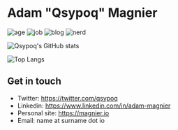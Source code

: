 # Adam "Qsypoq" Magnier
![age](https://img.shields.io/badge/Age-30yo-informational)
![job](https://img.shields.io/badge/Working%20as-TechOps%20Infra-informational)
![blog](https://img.shields.io/badge/Blogger-Sporadic-informational)
![nerd](https://img.shields.io/badge/Nerd-Full%20Time-informational)

![Qsypoq's GitHub stats](https://github-readme-stats.vercel.app/api?username=qsypoq&count_private=true)

![Top Langs](https://github-readme-stats.vercel.app/api/top-langs/?username=qsypoq&layout=compact&hide=C)

## Get in touch
- Twitter: https://twitter.com/qsypoq
- Linkedin: https://www.linkedin.com/in/adam-magnier
- Personal site: https://magnier.io
- Email: name at surname dot io
